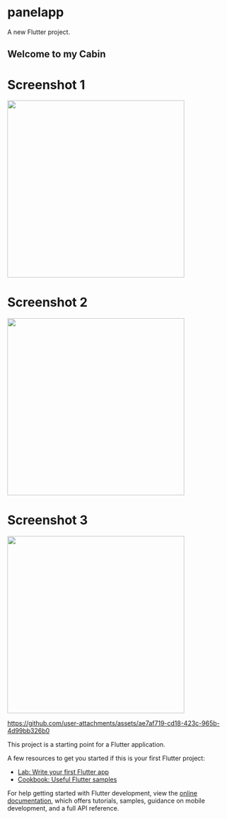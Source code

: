 # panelapp

A new Flutter project.

## Welcome to my Cabin

# Screenshot 1
<img src="" height="400">


# Screenshot 2
<img src="" height="400">


# Screenshot 3
<img src="" height="400">


https://github.com/user-attachments/assets/ae7af719-cd18-423c-965b-4d99bb326b0


This project is a starting point for a Flutter application.

A few resources to get you started if this is your first Flutter project:

- [Lab: Write your first Flutter app](https://docs.flutter.dev/get-started/codelab)
- [Cookbook: Useful Flutter samples](https://docs.flutter.dev/cookbook)

For help getting started with Flutter development, view the
[online documentation](https://docs.flutter.dev/), which offers tutorials,
samples, guidance on mobile development, and a full API reference.
